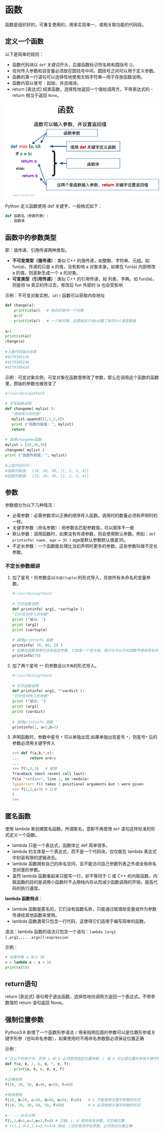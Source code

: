 # 函数

函数是组织好的，可重复使用的，用来实现单一，或相关联功能的代码段。

## 定义一个函数

以下是简单的规则：

- 函数代码块以 `def` 关键词开头，后接函数标识符名称和圆括号 ()。
- 任何传入参数和自变量必须放在圆括号中间，圆括号之间可以用于定义参数。
- 函数的第一行语句可以选择性地使用文档字符串—用于存放函数说明。
- 函数内容以冒号 `:` 起始，并且缩进。
- return [表达式] 结束函数，选择性地返回一个值给调用方，不带表达式的 - return 相当于返回 `None`。

![函数-定义](../../images/函数-定义.png)

Python 定义函数使用 def 关键字，一般格式如下：

```python
def 函数名（参数列表）:
    函数体
```

## 函数中的参数类型

即：值传递、引用传递两种类型。

- **不可变类型（值传递）**：类似 C++ 的值传递，如整数、字符串、元组。如 fun(a)，传递的只是 a 的值，没有影响 a 对象本身。如果在 fun(a) 内部修改 a 的值，则是新生成一个 a 的对象。
- **可变类型（引用传递）**：类似 C++ 的引用传递，如 列表，字典。如 fun(la)，则是将 la 真正的传过去，修改后 fun 外部的 la 也会受影响

示例：不可变对象实例，`id()` 函数可以获取内存地址

```python
def change(a):
    print(id(a))   # 指向的是同一个对象
    a=10
    print(id(a))   # 一个新对象，这里相当于给a设置了新的int类型数据
 
a=1
print(id(a))
change(a)

#上面代码输出结果：
#4379369136
#4379369136
#4379369424
```

示例：可变对象实例，可变对象在函数里修改了参数，那么在调用这个函数的函数里，原始的参数也被改变了

```python
#!/usr/bin/python3
 
# 可写函数说明
def changeme( mylist ):
   "修改传入的列表"
   mylist.append([1,2,3,4])
   print ("函数内取值: ", mylist)
   return
 
# 调用changeme函数
mylist = [10,20,30]
changeme( mylist )
print ("函数外取值: ", mylist)

#上面代码打印：
#函数内取值:  [10, 20, 30, [1, 2, 3, 4]]
#函数外取值:  [10, 20, 30, [1, 2, 3, 4]]
```

## 参数

参数细分为以下几种情况：

- 必需参数：必需参数须以正确的顺序传入函数。调用时的数量必须和声明时的一样。
- 关键字参数（命名参数）：用参数名匹配参数值，可以顺序不一致
- 默认参数：调用函数时，如果没有传递参数，则会使用默认参数。例如：`def printinfo( name, age = 35 )` age是默认参数默认值是35。
- 不定长参数：一个函数能处理比当初声明时更多的参数，这些参数叫做不定长参数。

### 不定长参数细讲

1. 加了星号 `*` 的参数会以`元组(tuple)`的形式导入，存放所有未命名的变量参数。

    ```python
    #!/usr/bin/python3
    
    # 可写函数说明
    def printinfo( arg1, *vartuple ):
    "打印任何传入的参数"
    print ("输出: ")
    print (arg1)
    print (vartuple)
    
    # 调用printinfo 函数
    printinfo( 70, 60, 50 )
    # 如果在函数调用时没有指定参数，它就是一个空元组。我们也可以不向函数传递未命名的变量。
    printinfo(70)
    ```

2. 加了两个星号 `**` 的参数会以`字典`的形式导入。

    ```python
    #!/usr/bin/python3
    
    # 可写函数说明
    def printinfo( arg1, **vardict ):
    "打印任何传入的参数"
    print ("输出: ")
    print (arg1)
    print (vardict)
    
    # 调用printinfo 函数
    printinfo(1, a=2,b=3)
    ```

3. 声明函数时，参数中星号 `*` 可以单独出现,如果单独出现星号 `*`，则星号`*` 后的参数必须用关键字传入

    ```python
    >>> def f(a,b,*,c):
    ...     return a+b+c
    ... 
    >>> f(1,2,3)   # 报错
    Traceback (most recent call last):
    File "<stdin>", line 1, in <module>
    TypeError: f() takes 2 positional arguments but 3 were given
    >>> f(1,2,c=3) # 正常
    6
    >>>
    ```

## 匿名函数

使用 lambda 来创建匿名函数。所谓匿名，意即不再使用 `def` 语句这样标准的形式定义一个函数。

- lambda 只是一个表达式，函数体比 def 简单很多。
- lambda 的主体是一个表达式，而不是一个代码块。仅仅能在 lambda 表达式中封装有限的逻辑进去。
- lambda 函数拥有自己的命名空间，且不能访问自己参数列表之外或全局命名空间里的参数。
- 虽然 lambda 函数看起来只能写一行，却不等同于 C 或 C++ 的内联函数，内联函数的目的是调用小函数时不占用栈内存从而减少函数调用的开销，提高代码的执行速度。

**lambda 函数特点**：

- lambda 函数是匿名的，它们没有函数名称，只能通过赋值给变量或作为参数传递给其他函数来使用。
- lambda 函数通常只包含一行代码，这使得它们适用于编写简单的函数。

语法：lambda 函数的语法只包含一个语句：`lambda [arg1 [,arg2,.....argn]]:expression`

示例：

```python
# 设置参数 a 加上 10
x = lambda a : a + 10
print(x(5))
```

## return语句

return [表达式] 语句用于退出函数，选择性地向调用方返回一个表达式。不带参数值的 return 语句返回 None。

## 强制位置参数

Python3.8 新增了一个函数形参语法 `/` 用来指明后面的参数可以是位置形参或关键字形参（也叫命名参数），如果使用时不用命名参数那必须保证位置正确

示例：

```python
# 在以下的例子中，形参 a 和 b 必须使用指定位置参数，c 或 d 可以是位置形参或关键字形参，而 e 和 f 要求为关键字形参
def f(a, b, /, c, d, *, e, f):
    print(a, b, c, d, e, f)

#正确使用
f(10, 20, 30, d=40, e=50, f=60)

#错误使用
f(10, b=20, c=30, d=40, e=50, f=60)   # b 不能使用关键字参数的形式
f(10, 20, 30, 40, 50, f=60)           # e 必须使用关键字参数的形式

#------补充示例：
f(1,2,d=1,c=2,e=3,f=4) # 正确，c、d 使用命名参数，可忽略位置
# f(1,2,d=1,2,e=3,f=4)# 错误，c没有使用命名参数，必须保证位置正确
```
